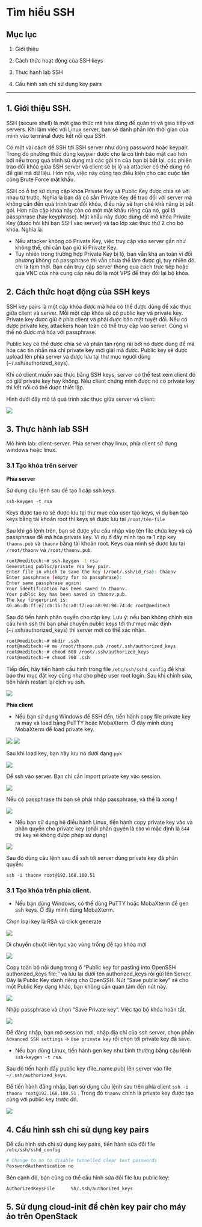 # Tìm hiểu SSH

## Mục lục

1. Giới thiệu

2. Cách thức hoạt động của SSH keys

3. Thực hành lab SSH

4. Cấu hình ssh chỉ sử dụng key pairs

----------

## 1. Giới thiệu SSH.

SSH (secure shell) là một giao thức mã hóa dùng để quản trị và giao tiếp với servers. Khi làm việc với Linux server, bạn sẽ dành phần lớn thời gian của mình vào terminal được kết nối qua SSH.

Có một vài cách để SSH tới SSH server như dùng password hoặc keypair. Trong đó phương thức dùng keypair được cho là có tính bảo mật cao hơn bởi nếu trong quá trình sử dụng mà các gói tin của bạn bị bắt lại, các phiên trao đổi khóa giữa SSH server và client sẽ bị lộ và attacker có thể dùng nó để giải mã dữ liệu. Hơn nữa, việc này cũng tạo điều kiện cho các cuộc tấn công Brute Force mật khẩu.

SSH có ỗ trợ sử dụng cặp khóa Private Key và Public Key được chia sẻ với nhau từ trước. Nghĩa là bạn đã có sẵn Private Key để trao đổi với server mà không cần đến quá trình trao đổi khóa, điều này sẽ hạn chế khả năng bị bắt gói. Hơn nữa cặp khóa này còn có một mật khẩu riêng của nó, gọi là passphrase (hay keyphrase). Mật khẩu này được dùng để mở khóa Private Key (được hỏi khi bạn SSH vào server) và tạo lớp xác thực thứ 2 cho bộ khóa. Nghĩa là:
+ Nếu attacker không có Private Key, việc truy cập vào server gần như không thể, chỉ cần bạn giữ kĩ Private Key.
+ Tuy nhiên trong trường hợp Private Key bị lộ, bạn vẫn khá an toàn vì đối phương không có passphrase thì vẫn chưa thể làm được gì, tuy nhiên đó chỉ là tạm thời. Bạn cần truy cập server thông qua cách trực tiếp hoặc qua VNC của nhà cung cấp nếu đó là một VPS để thay đổi lại bộ khóa.

## 2. Cách thức hoạt động của SSH keys

SSH key pairs là một cặp khóa được mã hóa có thể được dùng để xác thực giữa client và server. Mỗi một cặp khóa sẽ có public key và private key. Private key được giữ ở phía client và phải được bảo mật tuyệt đối. Nếu có được private key, attackers hoàn toàn có thể truy cập vào server. Cũng vì thế nó được mã hóa với passphrase.

Public key có thể được chia sẻ và phân tán rộng rãi bởi nó được dùng để mã hóa các tin nhắn mà chỉ private key mới giải mã được. Public key sẽ được upload lên phía server và được lưu tại thư mục người dùng (~/.ssh/authorized_keys).

Khi có client muốn xác thực bằng SSH keys, server có thể test xem client đó có giữ private key hay không. Nếu client chứng minh được nó có private key thì kết nối có thể được thiết lập.

Hình dưới đây mô tả quá trình xác thực giữa server và client:

<img src="http://i.imgur.com/5scoQCI.png">

## 3. Thực hành lab SSH

Mô hình lab: client-server. Phía server chạy linux, phía client sử dụng windows hoặc linux.

### 3.1 Tạo khóa trên server

**Phía server**

Sử dụng câu lệnh sau để tạo 1 cặp ssh keys.

`ssh-keygen -t rsa`

Keys được tạo ra sẽ được lưu tại thư mục của user tạo keys, ví dụ bạn tạo keys bằng tài khoản root thì keys sẽ được lưu tại `/root/tên-file`

Sau khi gõ lệnh trên, bạn sẽ được yêu cầu nhập vào tên file chứa key và cả passphrase để mã hóa private key. Ví dụ ở đây mình tạo ra 1 cặp key `thaonv.pub` và `thaonv` bằng tài khoản root. Keys của mình sẽ được lưu tại `/root/thaonv` và `/root/thaonv.pub`.

``` sh
root@meditech:~# ssh-keygen -t rsa
Generating public/private rsa key pair.
Enter file in which to save the key (/root/.ssh/id_rsa): thaonv
Enter passphrase (empty for no passphrase):
Enter same passphrase again:
Your identification has been saved in thaonv.
Your public key has been saved in thaonv.pub.
The key fingerprint is:
46:a6:db:ff:e7:cb:15:7c:a0:f7:ea:a8:9d:9d:74:dc root@meditech
```

Sau đó tiến hành phân quyền cho cặp key.
Lưu ý: nếu bạn không chỉnh sửa cấu hình ssh thì bạn phải chuyển public keys tới thư mục mặc định (~/.ssh/authorized_keys) thì server mới có thể xác nhận.

```sh
root@meditech:~# mkdir .ssh
root@meditech:~# mv /root/thaonv.pub /root/.ssh/authorized_keys
root@meditech:~# chmod 600 /root/.ssh/authorized_keys
root@meditech:~# chmod 700 .ssh
```

Tiếp đến, hãy tiến hành cấu hình trong file `/etc/ssh/sshd_config` để khai báo thư mục đặt key cũng như cho phép user root login. Sau khi chỉnh sửa, tiến hành restart lại dịch vụ ssh.

<img src="http://i.imgur.com/X5DCr55.png">

**Phía client**

- Nếu bạn sử dụng Windows để SSH đến, tiến hành copy file private key ra máy và load bằng PuTTY hoặc MobaXterm. Ở đây mình dùng MobaXterm để load private key.

<img src="http://i.imgur.com/OaZyWCE.png">

<img src="http://i.imgur.com/mIZKUzq.png">

Sau khi load key, bạn hãy lưu nó dưới dạng `ppk`

<img src="http://i.imgur.com/30ygCPg.png">

Để ssh vào server. Bạn chỉ cần import private key vào session.

<img src="http://i.imgur.com/89ZeLhA.png">

Nếu có passphrase thì bạn sẽ phải nhập passphrase, và thế là xong !

<img src="http://i.imgur.com/oJi8P1O.png">

- Nếu bạn sử dụng hệ điều hành Linux, tiến hành copy private key vào và phân quyền cho private key (phải phân quyền là `600` vì mặc định là `644` thì key sẽ không được phép sử dụng)

<img src="http://i.imgur.com/n9uhnZL.png">

Sau đó dùng câu lệnh sau để ssh tới server dùng private key đã phân quyền:

`ssh -i thaonv root@192.168.100.51`


### 3.1 Tạo khóa trên phía client.

- Nếu bạn dùng Windows, có thể dùng PuTTY hoặc MobaXterm để gen ssh keys. Ở đây mình dùng MobaXterm.

Chọn loại key là RSA và click generate

<img src="http://i.imgur.com/1Ya6uPx.png">

Di chuyển chuột liên tục vào vùng trống để tạo khóa mới

<img src="http://i.imgur.com/LdJdAo3.png">

Copy toàn bộ nội dung trong ô “Public key for pasting into OpenSSH authorized_keys file:” và lưu lại dưới tên authorized_keys rồi gửi lên Server. Đây là Public Key dành riêng cho OpenSSH. Nút “Save public key” sẽ cho một Public Key dạng khác, bạn không cần quan tâm đến nút này.

<img src="http://i.imgur.com/ed9Qmeg.png">

Nhập passphrase và chọn “Save Private key“. Việc tạo bộ khóa hoàn tất.

<img src="http://i.imgur.com/T5QmxEf.png">

Để đăng nhập, bạn mở session mới, nhập địa chỉ của ssh server, chọn phần `Advanced SSH settings` -> `Use private key` rồi chọn tới private key đã save.


- Nếu bạn dùng Linux, tiến hành gen key như bình thường bằng câu lệnh `ssh-keygen -t rsa`.

Sau đó tiến hành đẩy public key (file_name.pub) lên server vào file `~/.ssh/authorized_keys`.

Để tiến hành đăng nhập, bạn sử dụng câu lệnh sau trên phía client `ssh -i thaonv root@192.168.100.51` . Trong đó `thaonv` chính là private key được tạo cùng với public key trước đó.

<img src="http://i.imgur.com/Cg5ZHhf.png">

## 4. Cấu hình ssh chỉ sử dụng key pairs

Để cấu hình ssh chỉ sử dụng key pairs, tiến hành sửa đổi file `/etc/ssh/sshd_config`

``` sh
# Change to no to disable tunnelled clear text passwords
PasswordAuthentication no
```

Bên cạnh đó, bạn cũng có thể cấu hình sửa đổi file lưu public key:

`AuthorizedKeysFile      %h/.ssh/authorized_keys`

## 5. Sử dụng cloud-init để chèn key pair cho máy ảo trên OpenStack
